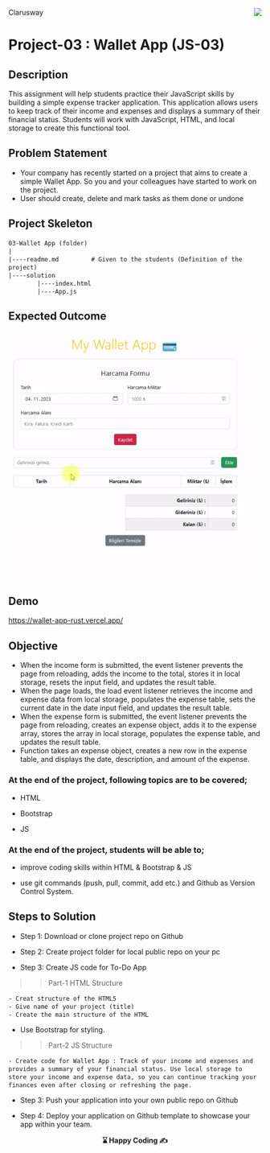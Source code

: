 <p>Clarusway<img align="right"
  src="https://secure.meetupstatic.com/photos/event/3/1/b/9/600_488352729.jpeg"  width="15px"></p>

# Project-03 : Wallet App (JS-03)

## Description

This assignment will help students practice their JavaScript skills by building a simple expense tracker application. This application allows users to keep track of their income and expenses and displays a summary of their financial status. Students will work with JavaScript, HTML, and local storage to create this functional tool.

## Problem Statement

- Your company has recently started on a project that aims to create a simple Wallet App. So you and your colleagues have started to work on the project.
- User should create, delete  and mark tasks as them done or undone

## Project Skeleton 

```plaintext
03-Wallet App (folder)
|
|----readme.md         # Given to the students (Definition of the project)          
|----solution
        |----index.html  
        |----App.js
```

## Expected Outcome

![Project Snapshot](./project.gif)


## Demo

https://wallet-app-rust.vercel.app/

## Objective
 - When the income form is submitted, the  event listener prevents the page from reloading, adds the income to the total, stores it in local storage, resets the input field, and updates the result table.
 - When the page loads, the load event listener retrieves the income and expense data from local storage, populates the expense table, sets the current date in the date input field, and updates the result table.
 - When the expense form is submitted, the event listener prevents the page from reloading, creates an expense object, adds it to the expense array, stores the array in local storage, populates the expense table, and updates the result table.
 - Function takes an expense object, creates a new row in the expense table, and displays the date, description, and amount of the expense.


### At the end of the project, following topics are to be covered;

- HTML 

- Bootstrap

- JS


### At the end of the project, students will be able to;

- improve coding skills within HTML & Bootstrap & JS

- use git commands (push, pull, commit, add etc.) and Github as Version Control System.

## Steps to Solution
  
- Step 1: Download or clone project repo on Github 

- Step 2: Create project folder for local public repo on your pc

- Step 3: Create JS code for To-Do App 

>>Part-1 HTML Structure

	- Creat structure of the HTML5
	- Give name of your project (title)
	- Create the main structure of the HTML
  - Use Bootstrap for styling.

>>Part-2 JS Structure

	- Create code for Wallet App : Track of your income and expenses and provides a summary of your financial status. Use local storage to store your income and expense data, so you can continue tracking your finances even after closing or refreshing the page.
	
- Step 3: Push your application into your own public repo on Github

- Step 4: Deploy your application on Github template to showcase your app within your team.


<p align='center'> <strong>⌛ Happy Coding  ✍</strong> </p>


